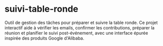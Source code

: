 # suivi-table-ronde
Outil de gestion des tâches pour préparer et suivre la table ronde. Ce projet interactif aide à vérifier les emails, confirmer les contributions, préparer la réunion et planifier le suivi post-événement, avec une interface épurée inspirée des produits Google d'Alibaba.
